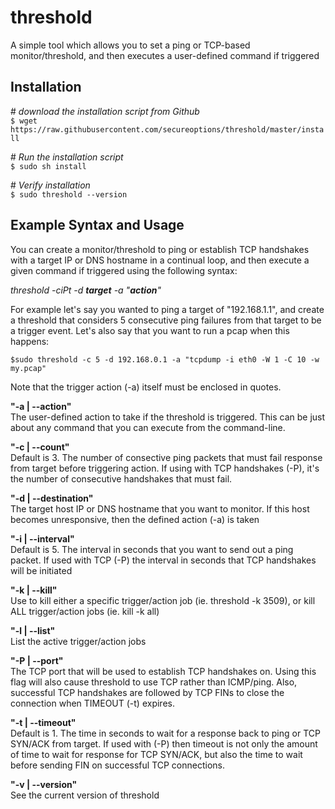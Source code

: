 # threshold
A simple tool which allows you to set a ping or TCP-based monitor/threshold, and then executes a user-defined command if triggered

## Installation
\# *download the installation script from Github*<br />
`$ wget https://raw.githubusercontent.com/secureoptions/threshold/master/install`<br />

\# *Run the installation script*<br />
`$ sudo sh install`<br />

\# *Verify installation*<br />
`$ sudo threshold --version`<br />

## Example Syntax and Usage
You can create a monitor/threshold to ping or establish TCP handshakes with a target IP or DNS hostname in a continual loop, and then execute a given command if triggered using the following syntax:

   *threshold -ciPt -d __target__ -a "__action__"*

For example let's say you wanted to ping a target of "192.168.1.1", and create a threshold that considers 5 consecutive ping failures from that target to be a trigger event. Let's also say that you want to run a pcap when this happens:

    $sudo threshold -c 5 -d 192.168.0.1 -a "tcpdump -i eth0 -W 1 -C 10 -w my.pcap"
   
Note that the trigger action (-a) itself must be enclosed in quotes.
  

__"-a | --action"__<br />
   The user-defined action to take if the threshold is triggered. This can be just about any command that you can execute from the command-line.

__"-c | --count"__<br />
   Default is 3. The number of consective ping packets that must fail response from target before triggering action. If using with TCP handshakes (-P), it's the number of consecutive handshakes that must fail.

__"-d | --destination"__<br />
   The target host IP or DNS hostname that you want to monitor. If this host becomes unresponsive, then the defined action (-a) is taken

__"-i | --interval"__<br />
   Default is 5. The interval in seconds that you want to send out a ping packet. If used with TCP (-P) the interval in seconds that TCP handshakes will be initiated

__"-k | --kill"__<br />
   Use to kill either a specific trigger/action job (ie. threshold -k 3509), or kill ALL trigger/action jobs (ie. kill -k all)

__"-l | --list"__<br />
   List the active trigger/action jobs

__"-P | --port"__<br />
   The TCP port that will be used to establish TCP handshakes on. Using this flag will also cause threshold to use TCP rather than ICMP/ping. Also, successful TCP handshakes are followed by TCP FINs to close the connection when TIMEOUT (-t) expires.

__"-t | --timeout"__<br />
   Default is 1. The time in seconds to wait for a response back to ping or TCP SYN/ACK from target. If used with (-P) then timeout is not only the amount of time to wait for response for TCP SYN/ACK, but also the time to wait before sending FIN on successful TCP connections.

__"-v | --version"__<br />
   See the current version of threshold
